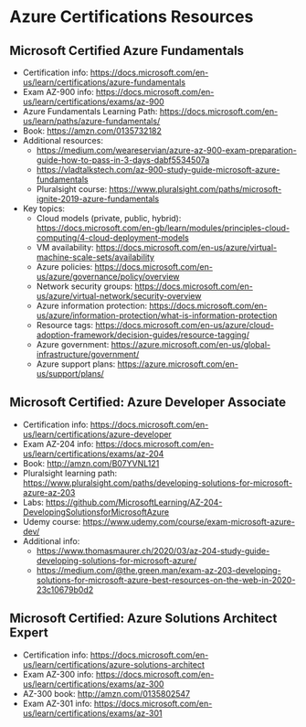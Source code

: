 # Azure Certifications Resources

## Microsoft Certified Azure Fundamentals

* Certification info: https://docs.microsoft.com/en-us/learn/certifications/azure-fundamentals
* Exam AZ-900 info: https://docs.microsoft.com/en-us/learn/certifications/exams/az-900
* Azure Fundamentals Learning Path: https://docs.microsoft.com/en-us/learn/paths/azure-fundamentals/
* Book: https://amzn.com/0135732182
* Additional resources:
  * https://medium.com/weareservian/azure-az-900-exam-preparation-guide-how-to-pass-in-3-days-dabf5534507a
  * https://vladtalkstech.com/az-900-study-guide-microsoft-azure-fundamentals
  * Pluralsight course: https://www.pluralsight.com/paths/microsoft-ignite-2019-azure-fundamentals
* Key topics:
  * Cloud models (private, public, hybrid): https://docs.microsoft.com/en-gb/learn/modules/principles-cloud-computing/4-cloud-deployment-models
  * VM availability: https://docs.microsoft.com/en-us/azure/virtual-machine-scale-sets/availability
  * Azure policies: https://docs.microsoft.com/en-us/azure/governance/policy/overview
  * Network security groups: https://docs.microsoft.com/en-us/azure/virtual-network/security-overview
  * Azure information protection: https://docs.microsoft.com/en-us/azure/information-protection/what-is-information-protection
  * Resource tags: https://docs.microsoft.com/en-us/azure/cloud-adoption-framework/decision-guides/resource-tagging/
  * Azure government: https://azure.microsoft.com/en-us/global-infrastructure/government/
  * Azure support plans: https://azure.microsoft.com/en-us/support/plans/
  
## Microsoft Certified: Azure Developer Associate

* Certification info: https://docs.microsoft.com/en-us/learn/certifications/azure-developer
* Exam AZ-204 info: https://docs.microsoft.com/en-us/learn/certifications/exams/az-204
* Book: http://amzn.com/B07YVNL121
* Pluralsight learning path: https://www.pluralsight.com/paths/developing-solutions-for-microsoft-azure-az-203
* Labs: https://github.com/MicrosoftLearning/AZ-204-DevelopingSolutionsforMicrosoftAzure
* Udemy course: https://www.udemy.com/course/exam-microsoft-azure-dev/
* Additional info:
  * https://www.thomasmaurer.ch/2020/03/az-204-study-guide-developing-solutions-for-microsoft-azure/
  * https://medium.com/@the.green.man/exam-az-203-developing-solutions-for-microsoft-azure-best-resources-on-the-web-in-2020-23c10679b0d2
 

## Microsoft Certified: Azure Solutions Architect Expert

* Certification info: https://docs.microsoft.com/en-us/learn/certifications/azure-solutions-architect
* Exam AZ-300 info: https://docs.microsoft.com/en-us/learn/certifications/exams/az-300
* AZ-300 book: http://amzn.com/0135802547
* Exam AZ-301 info: https://docs.microsoft.com/en-us/learn/certifications/exams/az-301
